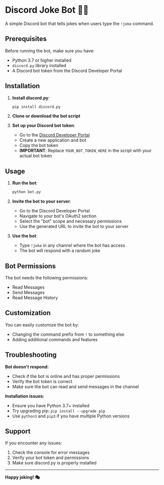 # Discord Joke Bot 🤖😄

A simple Discord bot that tells jokes when users type the `!joke` command.

## Prerequisites

Before running the bot, make sure you have:

- Python 3.7 or higher installed
- `discord.py` library installed
- A Discord bot token from the Discord Developer Portal

## Installation

1. **Install discord.py**:
   ```bash
   pip install discord.py
   ```

2. **Clone or download the bot script**

3. **Set up your Discord bot token**:
   - Go to the [Discord Developer Portal](https://discord.com/developers/applications)
   - Create a new application and bot
   - Copy the bot token
   - **IMPORTANT**: Replace `YOUR_BOT_TOKEN_HERE` in the script with your actual bot token

## Usage

1. **Run the bot**:
   ```bash
   python bot.py
   ```

2. **Invite the bot to your server**:
   - Go to the Discord Developer Portal
   - Navigate to your bot's OAuth2 section
   - Select the "bot" scope and necessary permissions
   - Use the generated URL to invite the bot to your server

3. **Use the bot**:
   - Type `!joke` in any channel where the bot has access
   - The bot will respond with a random joke

## Bot Permissions

The bot needs the following permissions:
- Read Messages
- Send Messages
- Read Message History

## Customization

You can easily customize the bot by:
- Changing the command prefix from `!` to something else
- Adding additional commands and features

## Troubleshooting

**Bot doesn't respond:**
- Check if the bot is online and has proper permissions
- Verify the bot token is correct
- Make sure the bot can read and send messages in the channel

**Installation issues:**
- Ensure you have Python 3.7+ installed
- Try upgrading pip: `pip install --upgrade pip`
- Use `python3` and `pip3` if you have multiple Python versions

## Support

If you encounter any issues:
1. Check the console for error messages
2. Verify your bot token and permissions
3. Make sure discord.py is properly installed

---

**Happy joking! 🎭**